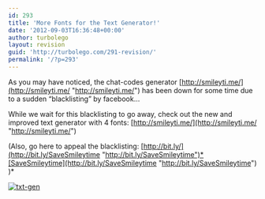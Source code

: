 ```yaml
---
id: 293
title: 'More Fonts for the Text Generator!'
date: '2012-09-03T16:36:48+00:00'
author: turbolego
layout: revision
guid: 'http://turbolego.com/291-revision/'
permalink: '/?p=293'
---
```


As you may have noticed, the chat-codes generator [http://smileyti.me/](http://smileyti.me/ "http://smileyti.me/") has been down for some time due to a sudden “blacklisting” by facebook…

While we wait for this blacklisting to go away, check out the new and improved text generator with 4 fonts: [http://smileyti.me/](http://smileyti.me/ "http://smileyti.me/")

(Also, go here to appeal the blacklisting: [http://bit.ly/](http://bit.ly/SaveSmileytime "http://bit.ly/SaveSmileytime")*[SaveSmileytime](http://bit.ly/SaveSmileytime "http://bit.ly/SaveSmileytime") )*

[![](https://turbolego.com/wp-content/uploads/2012/09/txt-gen.jpg "txt-gen")](https://turbolego.com/wp-content/uploads/2012/09/txt-gen.jpg)